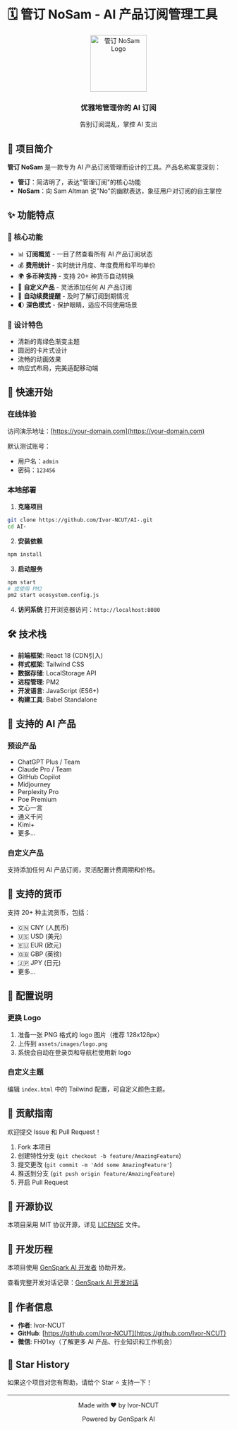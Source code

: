 # 🗓️ 管订 NoSam - AI 产品订阅管理工具

<div align="center">
  <img src="assets/images/logo.png" alt="管订 NoSam Logo" width="128" height="128" />
  <h3>优雅地管理你的 AI 订阅</h3>
  <p>告别订阅混乱，掌控 AI 支出</p>
</div>

## 📖 项目简介

**管订 NoSam** 是一款专为 AI 产品订阅管理而设计的工具。产品名称寓意深刻：
- **管订**：简洁明了，表达"管理订阅"的核心功能
- **NoSam**：向 Sam Altman 说"No"的幽默表达，象征用户对订阅的自主掌控

## ✨ 功能特点

### 🎯 核心功能
- 📊 **订阅概览** - 一目了然查看所有 AI 产品订阅状态
- 💰 **费用统计** - 实时统计月度、年度费用和平均单价
- 🌍 **多币种支持** - 支持 20+ 种货币自动转换
- 📝 **自定义产品** - 灵活添加任何 AI 产品订阅
- 🔄 **自动续费提醒** - 及时了解订阅到期情况
- 🌓 **深色模式** - 保护眼睛，适应不同使用场景

### 🎨 设计特色
- 清新的青绿色渐变主题
- 圆润的卡片式设计
- 流畅的动画效果
- 响应式布局，完美适配移动端

## 🚀 快速开始

### 在线体验
访问演示地址：[https://your-domain.com](https://your-domain.com)

默认测试账号：
- 用户名：`admin`
- 密码：`123456`

### 本地部署

1. **克隆项目**
```bash
git clone https://github.com/Ivor-NCUT/AI-.git
cd AI-
```

2. **安装依赖**
```bash
npm install
```

3. **启动服务**
```bash
npm start
# 或使用 PM2
pm2 start ecosystem.config.js
```

4. **访问系统**
打开浏览器访问：`http://localhost:8080`

## 🛠️ 技术栈

- **前端框架**: React 18 (CDN引入)
- **样式框架**: Tailwind CSS
- **数据存储**: LocalStorage API
- **进程管理**: PM2
- **开发语言**: JavaScript (ES6+)
- **构建工具**: Babel Standalone

## 📱 支持的 AI 产品

### 预设产品
- ChatGPT Plus / Team
- Claude Pro / Team
- GitHub Copilot
- Midjourney
- Perplexity Pro
- Poe Premium
- 文心一言
- 通义千问
- Kimi+
- 更多...

### 自定义产品
支持添加任何 AI 产品订阅，灵活配置计费周期和价格。

## 💱 支持的货币

支持 20+ 种主流货币，包括：
- 🇨🇳 CNY (人民币)
- 🇺🇸 USD (美元)
- 🇪🇺 EUR (欧元)
- 🇬🇧 GBP (英镑)
- 🇯🇵 JPY (日元)
- 更多...

## 🔧 配置说明

### 更换 Logo
1. 准备一张 PNG 格式的 logo 图片（推荐 128x128px）
2. 上传到 `assets/images/logo.png`
3. 系统会自动在登录页和导航栏使用新 logo

### 自定义主题
编辑 `index.html` 中的 Tailwind 配置，可自定义颜色主题。

## 🤝 贡献指南

欢迎提交 Issue 和 Pull Request！

1. Fork 本项目
2. 创建特性分支 (`git checkout -b feature/AmazingFeature`)
3. 提交更改 (`git commit -m 'Add some AmazingFeature'`)
4. 推送到分支 (`git push origin feature/AmazingFeature`)
5. 开启 Pull Request

## 📄 开源协议

本项目采用 MIT 协议开源，详见 [LICENSE](LICENSE) 文件。

## 🎯 开发历程

本项目使用 [GenSpark AI 开发者](https://www.genspark.ai/) 协助开发。

查看完整开发对话记录：[GenSpark AI 开发对话](https://www.genspark.ai/agents?id=ec827c0d-2366-4152-8f4b-ce9146e5e50a)

## 👥 作者信息

- **作者**: Ivor-NCUT
- **GitHub**: [https://github.com/Ivor-NCUT](https://github.com/Ivor-NCUT)
- **微信**: FH01xy（了解更多 AI 产品、行业知识和工作机会）

## 🌟 Star History

如果这个项目对您有帮助，请给个 Star ⭐️ 支持一下！

---

<div align="center">
  <p>Made with ❤️ by Ivor-NCUT</p>
  <p>Powered by GenSpark AI</p>
</div>